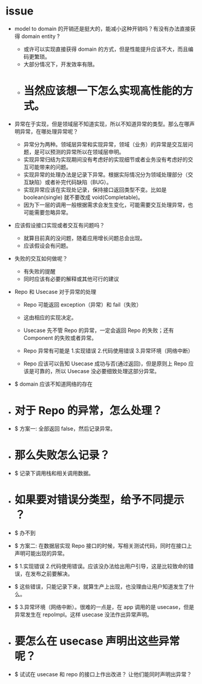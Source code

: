 # issue
- model to domain 的开销还是挺大的，能减小这种开销吗？有没有办法直接获得 domain entity ?
    - 或许可以实现直接获得 domain 的方式，但是性能提升应该不大，而且编码更繁琐。
    - 大部分情况下，开发效率有限。
    - # 当然应该想一下怎么实现高性能的方式。
- 异常在于实现，但是领域层不知道实现，所以不知道异常的类型。那么在哪声明异常，在哪处理异常呢？
    - 异常分为两种。领域层异常和实现异常，领域（业务）的异常是交互层问题，是可以预测的异常所以在领域层申明。
    - 实现异常归结为实现期间没有考虑好的实现细节或者业务没有考虑好的交互可能带来的问题。
    - 实现异常的处理办法是记录下异常。根据实际情况分为领域处理部分（交互缺陷）或者补完代码缺陷（BUG）。
    - 实现异常应该在实现处记录，保持接口返回类型不变。比如是 boolean(single<Boolean>) 就不要改成 void(Completable)。
    - 因为下一层的调用一般根据需求会发生变化，可能需要交互处理异常，也可能需要忽略异常。
- 应该假设接口实现或者交互有问题吗？
    - 就算目前真的没问题，随着应用增长问题总会出现。
    - 应该假设会有问题。
- 失败的交互如何做呢？
    - 有失败的提醒
    - 同时应该有必要的解释或其他可行的建议
    
- Repo 和 Usecase 对于异常的处理
    - Repo 可能返回 exception（异常）和 fail（失败）
    - 这由相应的实现决定。
    - Usecase 先不管 Repo 的异常，一定会返回 Repo 的失败；还有 Component 的失败或者异常。
    
    - Repo 异常有可能是 1.实现错误 2.代码使用错误 3.异常环境（网络中断） 
    - Repo 应该可以告知 Usecase 成功与否(通过返回)，但是原则上 Repo 应该是可靠的，所以 Usecase 没必要细致处理这部分异常。
    
- $ domain 应该不知道网络的存在

- # 对于 Repo 的异常，怎么处理？
- $ 方案一: 全部返回 false，然后记录异常。
- # 那么失败怎么记录？
- $ 记录下调用栈和相关调用数据。
- # 如果要对错误分类型，给予不同提示 ？
- $ 办不到

- $ 方案二: 在数据层实现 Repo 接口的时候，写相关测试代码，同时在接口上声明可能出现的异常。
- $ 1.实现错误 2.代码使用错误。应该没办法给出用户引导，这是比较致命的错误，在发布之前要解决。
- $ 这些错误，只能记录下来，就算生产上出现，也没理由让用户知道发生了什么。
- $ 3.异常环境（网络中断）。很难的一点是，在 app 调用的是 usecase，但是异常发生在 repoImpl。这样 usecase 没法作出异常声明。
- # 要怎么在 usecase 声明出这些异常呢？
- $ 试试在 usecase 和 repo 的接口上作出改进？ 让他们能同时声明出异常？